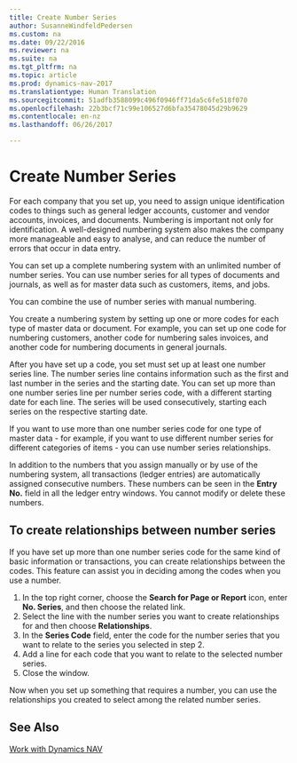 ```yaml
---
title: Create Number Series
author: SusanneWindfeldPedersen
ms.custom: na
ms.date: 09/22/2016
ms.reviewer: na
ms.suite: na
ms.tgt_pltfrm: na
ms.topic: article
ms.prod: dynamics-nav-2017
ms.translationtype: Human Translation
ms.sourcegitcommit: 51adfb3588099c496f0946ff71da5c6fe518f070
ms.openlocfilehash: 22b3bcf71c99e106527d6bfa35478045d29b9629
ms.contentlocale: en-nz
ms.lasthandoff: 06/26/2017

---
```


# <a name="create-number-series"></a>Create Number Series

For each company that you set up, you need to assign unique identification codes to things such as general ledger accounts, customer and vendor accounts, invoices, and documents. Numbering is important not only for identification. A well-designed numbering system also makes the company more manageable and easy to analyse, and can reduce the number of errors that occur in data entry.

You can set up a complete numbering system with an unlimited number of number series. You can use number series for all types of documents and journals, as well as for master data such as customers, items, and jobs.

You can combine the use of number series with manual numbering.

You create a numbering system by setting up one or more codes for each type of master data or document. For example, you can set up one code for numbering customers, another code for numbering sales invoices, and another code for numbering documents in general journals.

After you have set up a code, you set must set up at least one number series line. The number series line contains information such as the first and last number in the series and the starting date. You can set up more than one number series line per number series code, with a different starting date for each line. The series will be used consecutively, starting each series on the respective starting date.

If you want to use more than one number series code for one type of master data - for example, if you want to use different number series for different categories of items - you can use number series relationships.

In addition to the numbers that you assign manually or by use of the numbering system, all transactions (ledger entries) are automatically assigned consecutive numbers. These numbers can be seen in the **Entry No.** field in all the ledger entry windows. You cannot modify or delete these numbers.

## <a name="to-create-relationships-between-number-series"></a>To create relationships between number series
If you have set up more than one number series code for the same kind of basic information or transactions, you can create relationships between the codes. This feature can assist you in deciding among the codes when you use a number.

1. In the top right corner, choose the **Search for Page or Report** icon, enter **No. Series**, and then choose the related link.
2. Select the line with the number series you want to create relationships for and then choose **Relationships**.
3. In the **Series Code** field, enter the code for the number series that you want to relate to the series you selected in step 2.
4. Add a line for each code that you want to relate to the selected number series.
5. Close the window.

Now when you set up something that requires a number, you can use the relationships you created to select among the related number series.

## <a name="see-also"></a>See Also
[Work with Dynamics NAV](ui-work-product.md)


